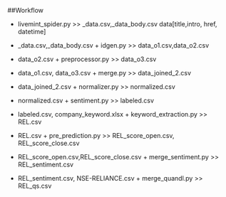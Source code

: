 ##Workflow 
- livemint_spider.py >> _data.csv,_data_body.csv 
data[title,intro, href, datetime] 
- _data.csv,_data_body.csv + idgen.py >> data_o1.csv,data_o2.csv

- data_o2.csv + preprocessor.py >> data_o3.csv 

- data_o1.csv, data_o3.csv + merge.py >> data_joined_2.csv 

- data_joined_2.csv + normalizer.py >> normalized.csv 

- normalized.csv + sentiment.py >> labeled.csv 

- labeled.csv, company_keyword.xlsx + keyword_extraction.py >> REL.csv 

- REL.csv + pre_prediction.py >> REL_score_open.csv, REL_score_close.csv 

- REL_score_open.csv,REL_score_close.csv + merge_sentiment.py >> REL_sentiment.csv 

- REL_sentiment.csv, NSE-RELIANCE.csv + merge_quandl.py >> REL_qs.csv 






